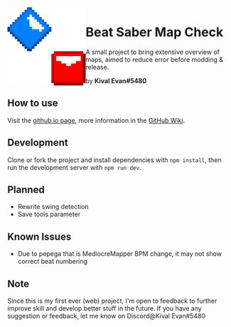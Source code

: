 <img align="left" src="https://github.com/KivalEvan/BeatSaber-MapCheck/blob/main/assets/icon-large.png" height="176" width="176">

# Beat Saber Map Check

A small project to bring extensive overview of maps,
aimed to reduce error before modding & release.

by **Kival Evan#5480**

## How to use

Visit the [github.io page](https://kivalevan.github.io/BeatSaber-MapCheck/), more information in the [GitHub Wiki](https://github.com/KivalEvan/BeatSaber-MapCheck/wiki).

## Development

Clone or fork the project and install dependencies with `npm install`, then run the development server with `npm run dev`.

## Planned

-   Rewrite swing detection
-   Save tools parameter

## Known Issues

-   Due to pepega that is MediocreMapper BPM change, it may not show correct beat numbering

## Note

Since this is my first ever (web) project, I'm open to feedback to further improve skill and develop better stuff in the future. If you have any suggestion or feedback, let me know on Discord@Kival Evan#5480
